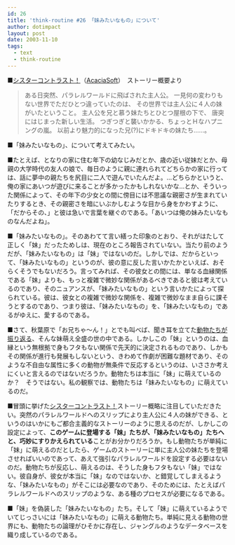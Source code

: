 ```yaml
---
id: 26
title: 'think-routine #26 「妹みたいなもの」について'
author: dotimpact
layout: post
date: 2003-11-10
tags:
  - text
  - think-routine
---
```


■[シスターコントラスト！][1]（[AcaciaSoft][2]）　ストーリー概要より 

> ある日突然、パラレルワールドに飛ばされた主人公。 
> 一見何の変わりもない世界でただひとつ違っていたのは、 
> その世界では主人公に４人の妹がいたということ。 
> 主人公を兄と慕う妹たちとひとつ屋根の下で、 
> 唐突にはじまった新しい生活。 
> つぎつぎと襲いかかる、ちょっとＨなハプニングの嵐。 
> 以前より魅力的になった兄(?)にドキドキの妹たち……。 

■「妹みたいなもの」、について考えてみたい。

■たとえば、となりの家に住む年下の幼なじみだとか、歳の近い従妹だとか、母親の大学時代の友人の娘で、毎日のように親に連れられてどちらかの家に行っては、話に夢中の親たちを尻目に二人で遊んでいたんだよ。…どちらかというと、俺の家にあいつが遊びに来ることが多かったかもしれないかな…とか、そういった関係によって、その年下の少女との間に傍目には不思議な親密さが生まれていたりするとき、その親密さを暗にいぶかしむような目から身をかわすように、「だからその、」と彼は急いで言葉を継ぐのである。「あいつは俺の妹みたいなものなんだよね」。 

■「妹みたいなもの」。そのあわてて言い繕った印象のとおり、それがはたして正しく「妹」だったためしは、現在のところ報告されていない。当たり前のようだが、「妹みたいなもの」は「妹」ではないのだ。しかしでは、だからといって、「妹みたいなもの」というのが、彼の意に反した言いかたかといえば、おそらくそうでもないだろう。言ってみれば、その彼女との間には、単なる血縁関係である「妹」よりも、もっと複雑で微妙な関係があるべきであると彼は考えているのであり、そのニュアンスが、「妹みたいなもの」という言いかたによって探られている。彼は、彼女との複雑で微妙な関係を、複雑で微妙なまま自らに課そうとするのであり、つまり彼は、「妹みたいなもの」を、「妹みたいなもの」であるがゆえに、愛するのである。 

■さて、秋葉原で「お兄ちゃ〜ん！」とでも叫べば、聞き耳を立てた[動物たちが振り返る][3]、そんな妹萌え全盛の世の中である。しかしこの「妹」というのは、血縁という無根拠で身もフタもない関係で先天的に決定されるものであり、しかもその関係が進行も発展もしないという、きわめて作劇が困難な題材であり、そのような不自由な属性に多くの動物が無条件で反応するというのは、いささか考えにくいと言えるのではないだろうか。動物たちは本当に「妹」に萌えているのか？　そうではない。私の観察では、動物たちは「妹みたいなもの」に萌えているのだ。 

■冒頭に挙げた[シスターコントラスト！][4]ストーリー概略に注目していただきたい。突然のパラレルワールドへのスリップにより主人公に４人の妹ができる、というのはいかにもご都合主義的なストーリーのように思えるのだが、しかしこの設定によって、**このゲームに登場する「妹」たちが、「妹みたいなもの」たちへと、巧妙にすりかえられている**ことがお分かりだろうか。もし動物たちが単純に「妹」に萌えるのだとしたら、ゲームのストーリーに単に主人公の妹たちを登場させればいいのであって、あえて強引なパラレルワールドを設定する必要はないのだ。動物たちが反応し、萌えるのは、そうした身もフタもない「妹」ではない。彼自身が、彼女が本当に「妹」なのではないか、と錯覚してしまえるような、「妹みたいなもの」がそこには必要なのであり、そのためには、たとえばパラレルワールドへのスリップのような、ある種のプロセスが必要になるである。 

■「妹」を偽装した「妹みたいなもの」たち。そして「妹」に萌えているようでいてじっさいには「妹みたいなもの」に萌える動物たち。単純に見える動物の世界にも、動物たちの論理がひそかに存在し、ジャングルのようなデータベースを織り成しているのである。

[1]:	https://web.archive.org/web/20040804175626/http://www.acaciasoft.jp/index.html
[2]:	https://web.archive.org/web/20040809004540/http://www.acaciasoft.jp/
[3]:	https://web.archive.org/web/20040813044618/http://www.geocities.co.jp/Playtown-King/4566/textking/textking2000/kowai.html
[4]:	https://web.archive.org/web/20040804175626/http://www.acaciasoft.jp/index.html
